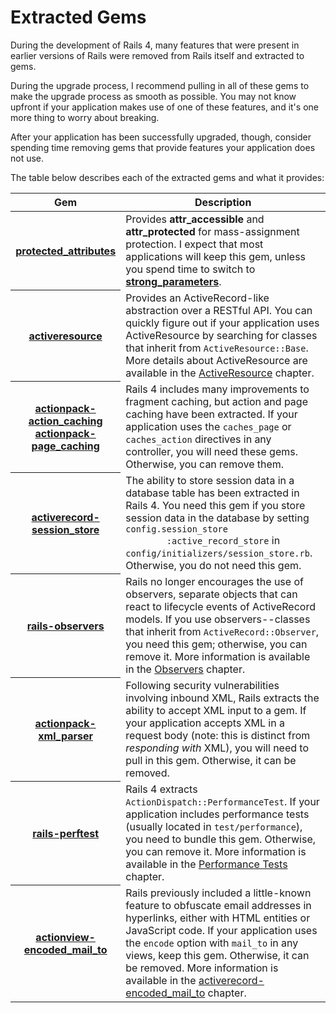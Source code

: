 # <a id="extracted-gems"></a>Extracted Gems

During the development of Rails 4, many features that were present in earlier
versions of Rails were removed from Rails itself and extracted to gems.

During the upgrade process, I recommend pulling in all of these gems to make
the upgrade process as smooth as possible. You may not know upfront if your
application makes use of one of these features, and it's one more thing to
worry about breaking.

After your application has been successfully upgraded, though, consider
spending time removing gems that provide features your application does not
use.

The table below describes each of the extracted gems and what it provides:

<table class="table table-bordered table-condensed">
  <thead>
    <tr>
      <th>Gem</th>
      <th>Description</th>
    </tr>
  </thead>
  <tbody>
    <tr>
      <th>
        <a href="https://github.com/rails/protected_attributes">protected_attributes</a>
      </th>
      <td>
        Provides <strong>attr_accessible</strong> and
        <strong>attr_protected</strong> for mass-assignment protection. I
        expect that most applications will keep this gem, unless you spend time
        to switch to <a
        href="#strong_parameters"><strong>strong_parameters</strong></a>.
      </td>
    </tr>
    <tr>
      <th>
        <a href="https://github.com/rails/activeresource">activeresource</a>
      </th>
      <td>
        Provides an ActiveRecord-like abstraction over a RESTful API. You can
        quickly figure out if your application uses ActiveResource by searching
        for classes that inherit from <code>ActiveResource::Base</code>. More
        details about ActiveResource are available in the <a
        href="#activeresource">ActiveResource</a> chapter.
      </td>
    </tr>
    <tr>
      <th>
        <a href="https://github.com/rails/actionpack-action_caching">actionpack-action_caching</a><br/>
        <a href="https://github.com/rails/actionpack-page_caching">actionpack-page_caching</a>
      </th>
      <td>
        Rails 4 includes many improvements to fragment caching, but action and
        page caching have been extracted. If your application uses the
        <code>caches_page</code> or <code>caches_action</code> directives in
        any controller, you will need these gems. Otherwise, you can remove
        them.
      </td>
    </tr>
    <tr>
      <th>
        <a href="https://github.com/rails/activerecord-session_store">activerecord-session_store</a>
      </th>
      <td>
        The ability to store session data in a database table has been
        extracted in Rails 4. You need this gem if you store session data in
        the database by setting <code>config.session_store
        :active_record_store</code> in
        <code>config/initializers/session_store.rb</code>. Otherwise, you do not
        need this gem.
      </td>
    </tr>
    <tr>
      <th>
        <a href="https://github.com/rails/rails-observers">rails-observers</a>
      </th>
      <td>
        Rails no longer encourages the use of observers, separate objects that
        can react to lifecycle events of ActiveRecord models. If you use
        observers--classes that inherit from <code>ActiveRecord::Observer</code>,
        you need this gem; otherwise, you can remove it. More information is
        available in the <a href="#observers">Observers</a> chapter.
      </td>
    </tr>
    <tr>
      <th>
        <a href="https://github.com/rails/actionpack-xml_parser">actionpack-xml_parser</a>
      </th>
      <td>
        Following security vulnerabilities involving inbound XML, Rails
        extracts the ability to accept XML input to a gem. If your application
        accepts XML in a request body (note: this is distinct from
        <em>responding with</em> XML), you will need to pull in this gem.
        Otherwise, it can be removed.
      </td>
    </tr>
    <tr>
      <th>
        <a href="https://github.com/rails/rails-perftest">rails-perftest</a>
      </th>
      <td>
        Rails 4 extracts <code>ActionDispatch::PerformanceTest</code>. If your
        application includes performance tests (usually located in
        <code>test/performance</code>), you need to bundle this gem. Otherwise,
        you can remove it. More information is available in the <a
        href="#performance-tests">Performance Tests</a> chapter.
      </td>
    </tr>
    <tr>
      <th>
        <a href="https://github.com/reed/actionview-encoded_mail_to">actionview-encoded_mail_to</a>
      </th>
      <td>
        Rails previously included a little-known feature to obfuscate email
        addresses in hyperlinks, either with HTML entities or JavaScript code.
        If your application uses the <code>encode</code> option with
        <code>mail_to</code> in any views, keep this gem. Otherwise, it can be
        removed. More information is available in the <a
        href="#actionview-encoded_mail_to">activerecord-encoded_mail_to</a>
        chapter.
      </td>
    </tr>
  </tbody>
</table>
